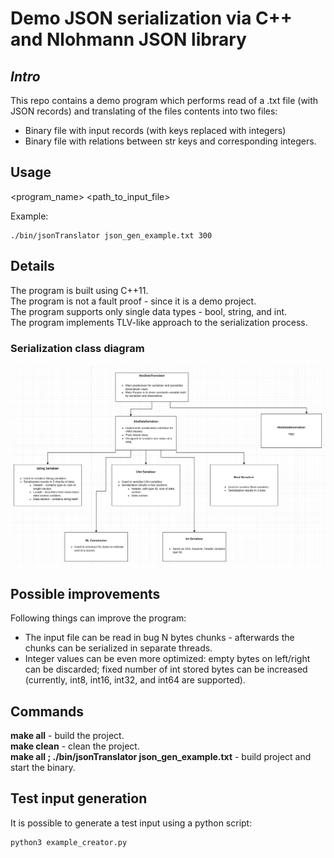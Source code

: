 # Demo JSON serialization via C++ and Nlohmann JSON library
## _Intro_
This repo contains a demo program which performs read of a .txt file
(with JSON records) and translating of the files contents into two files:
 - Binary file with input records (with keys replaced with integers)  
 - Binary file with relations between str keys and corresponding integers.  


## Usage

<program_name> <path_to_input_file> <optional-maxline-to-read-size>

Example:
```
./bin/jsonTranslator json_gen_example.txt 300
```
## Details
The program is built using C++11.  
The program is not a fault proof - since it is a demo project.  
The program supports only single data types - bool, string, and int.  
The program implements TLV-like approach to the serialization process.  

### Serialization class diagram
![Alt text](Docs/Class_diagram.png?raw=true "Diagram")


## Possible improvements
Following things can improve the program:
- The input file can be read in bug N bytes chunks - afterwards the chunks can be serialized in separate threads.
- Integer values can be even more optimized: empty bytes on left/right can be discarded; fixed number of int stored bytes can be increased 
(currently, int8, int16, int32, and int64 are supported).

## Commands
__make all__ - build the project.  
__make clean__ - clean the project.  
__make all ; ./bin/jsonTranslator json_gen_example.txt__ - build project and start the binary.

## Test input generation
It is possible to generate a test input using a python script:  
```
python3 example_creator.py
```
